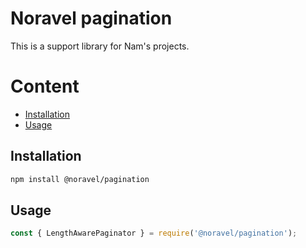 # Noravel pagination

This is a support library for Nam's projects.

# Content

- [Installation](#installation)
- [Usage](#usage)

## Installation

```bash
npm install @noravel/pagination
```

## Usage

```js
const { LengthAwarePaginator } = require('@noravel/pagination');
```
